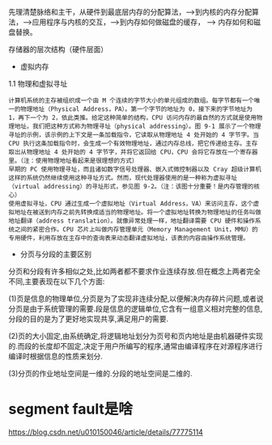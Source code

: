 先理清楚脉络和主干，从硬件到最底层内存的分配算法，-->到内核的内存分配算法，-->应用程序与内核的交互，-->到内存如何做磁盘的缓存， --> 内存如何和磁盘替换。

存储器的层次结构（硬件层面）
+ 虚拟内存

1.1 物理和虚拟寻址

    计算机系统的主存被组织成一个由 M 个连续的字节大小的单元组成的数组。每字节都有一个唯一的物理地址（Physical Address，PA）。第一个字节的地址为 0，接下来的字节地址为 1，再下一个为 2，依此类推。给定这种简单的结构，CPU 访问内存的最自然的方式就是使用物理地址。我们把这种方式称为物理寻址（physical addressing）。图 9-1 展示了一个物理寻址的示例，该示例的上下文是一条加载指令，它读取从物理地址 4 处开始的 4 字节字。当 CPU 执行这条加载指令时，会生成一个有效物理地址，通过内存总线，把它传递给主存。主存取岀从物理地址 4 处开始的 4 字节字，并将它返回给 CPU，CPU 会将它存放在一个寄存器里。（注：使用物理地址看起来是很理想的方式）
    早期的 PC 使用物理寻址，而且诸如数字信号处理器、嵌入式微控制器以及 Cray 超级计算机这样的系统仍然继续使用这种寻址方式。然而，现代处理器使用的是一种称为虚拟寻址（virtual addressing）的寻址形式，参见图 9-2。（注：该图十分重要！是内存管理的核心）
    使用虚拟寻址，CPU 通过生成一个虚拟地址（Virtual Address，VA）来访问主存，这个虚拟地址在被送到内存之前先转换成适当的物理地址。将一个虚拟地址转换为物理地址的任务叫做地址翻译（address translation）。就像异常处理一样，地址翻译需要 CPU 硬件和操作系统之间的紧密合作。CPU 芯片上叫做内存管理单元（Memory Management Unit，MMU）的专用硬件，利用存放在主存中的查询表来动态翻译虚拟地址，该表的内容由操作系统管理。


+ 分页与分段的主要区别

分页和分段有许多相似之处,比如两者都不要求作业连续存放.但在概念上两者完全不同,主要表现在以下几个方面:

(1)页是信息的物理单位,分页是为了实现非连续分配,以便解决内存碎片问题,或者说分页是由于系统管理的需要.段是信息的逻辑单位,它含有一组意义相对完整的信息,分段的目的是为了更好地实现共享,满足用户的需要.

(2)页的大小固定,由系统确定,将逻辑地址划分为页号和页内地址是由机器硬件实现的.而段的长度却不固定,决定于用户所编写的程序,通常由编译程序在对源程序进行编译时根据信息的性质来划分.

(3)分页的作业地址空间是一维的.分段的地址空间是二维的.


# segment fault是啥

https://blog.csdn.net/u010150046/article/details/77775114